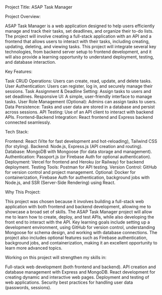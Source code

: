 Project Title: ASAP Task Manager

Project Overview:

ASAP Task Manager is a web application designed to help users efficiently manage and track their tasks, set deadlines, and organize their to-do lists. The project will involve creating a full-stack application with an API and a frontend that allows users to interact with their tasks, including creating, updating, deleting, and viewing tasks. This project will integrate several key technologies, from backend server setup to frontend development, and it will also provide a learning opportunity to understand deployment, testing, and database interaction.

Key Features:

Task CRUD Operations: Users can create, read, update, and delete tasks.
User Authentication: Users can register, log in, and securely manage their sessions.
Task Assignment & Deadline Setting: Assign tasks to users and set deadlines.
Responsive UI: A simple, user-friendly interface to manage tasks.
User Role Management (Optional): Admins can assign tasks to users.
Data Persistence: Tasks and user data are stored in a database and persist across sessions.
API Testing: Use of an API client to interact with backend APIs.
Frontend-Backend Integration: React frontend and Express backend connected seamlessly.

Tech Stack:

Frontend: React (Vite for fast development and hot-reloading), Tailwind CSS (for styling).
Backend: Node.js, Express.js (API creation and routing).
Database: MongoDB with Mongoose (for data storage and management).
Authentication: Passport.js (or Firebase Auth for optional authentication).
Deployment: Vercel for frontend and Heroku (or Railway) for backend deployment.
Testing Tools: Postman for API testing.
Version Control: GitHub for version control and project management.
Optional: Docker for containerization, Firebase Auth for authentication, background jobs with Node.js, and SSR (Server-Side Rendering) using React.

Why This Project:

This project was chosen because it involves building a full-stack web application with both frontend and backend development, allowing me to showcase a broad set of skills. The ASAP Task Manager project will allow me to learn how to create, deploy, and test APIs, while also developing the front end to interact with the API. Key learning goals include setting up a development environment, using GitHub for version control, understanding Mongoose for schema design, and working with database connections. The project also includes optional features such as Firebase authentication, background jobs, and containerization, making it an excellent opportunity to learn more advanced topics.

Working on this project will strengthen my skills in:

Full-stack web development (both frontend and backend).
API creation and database management with Express and MongoDB.
React development for creating dynamic and interactive web pages.
Deployment and testing of web applications.
Security best practices for handling user data (passwords, sessions).
